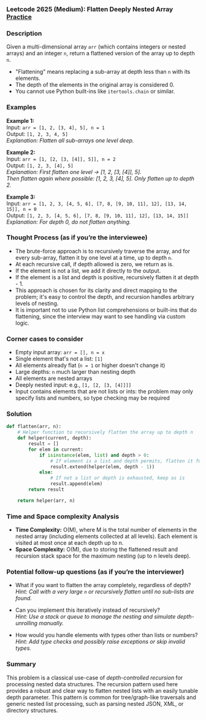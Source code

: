 ### Leetcode 2625 (Medium): Flatten Deeply Nested Array [Practice](https://leetcode.com/problems/flatten-deeply-nested-array)

### Description  
Given a multi-dimensional array `arr` (which contains integers or nested arrays) and an integer `n`, return a flattened version of the array up to depth `n`.  
- "Flattening" means replacing a sub-array at depth less than `n` with its elements.
- The depth of the elements in the original array is considered 0.
- You cannot use Python built-ins like `itertools.chain` or similar.

### Examples  

**Example 1:**  
Input: `arr = [1, 2, [3, 4], 5], n = 1`  
Output: `[1, 2, 3, 4, 5]`  
*Explanation: Flatten all sub-arrays one level deep.*

**Example 2:**  
Input: `arr = [1, [2, [3, [4]], 5]], n = 2`  
Output: `[1, 2, 3, [4], 5]`  
*Explanation: First flatten one level → [1, 2, [3, [4]], 5].  
Then flatten again where possible: [1, 2, 3, [4], 5]. Only flatten up to depth 2.*

**Example 3:**  
Input: `arr = [1, 2, 3, [4, 5, 6], [7, 8, [9, 10, 11], 12], [13, 14, 15]], n = 0`  
Output: `[1, 2, 3, [4, 5, 6], [7, 8, [9, 10, 11], 12], [13, 14, 15]]`  
*Explanation: For depth 0, do not flatten anything.*

### Thought Process (as if you’re the interviewee)  
- The brute-force approach is to recursively traverse the array, and for every sub-array, flatten it by one level at a time, up to depth `n`.  
- At each recursive call, if depth allowed is zero, we return as is.  
- If the element is not a list, we add it directly to the output.  
- If the element is a list and depth is positive, recursively flatten it at depth - 1.  
- This approach is chosen for its clarity and direct mapping to the problem; it's easy to control the depth, and recursion handles arbitrary levels of nesting.  
- It is important not to use Python list comprehensions or built-ins that do flattening, since the interview may want to see handling via custom logic.

### Corner cases to consider  
- Empty input array: `arr = [], n = x`
- Single element that's not a list: `[1]`
- All elements already flat (`n = 1` or higher doesn't change it)
- Large depths: `n` much larger than nesting depth
- All elements are nested arrays
- Deeply nested input: e.g., `[1, [2, [3, [4]]]]`
- Input contains elements that are not lists or ints: the problem may only specify lists and numbers, so type checking may be required

### Solution

```python
def flatten(arr, n):
    # Helper function to recursively flatten the array up to depth n
    def helper(current, depth):
        result = []
        for elem in current:
            if isinstance(elem, list) and depth > 0:
                # If element is a list and depth permits, flatten it further
                result.extend(helper(elem, depth - 1))
            else:
                # If not a list or depth is exhausted, keep as is
                result.append(elem)
        return result

    return helper(arr, n)
```

### Time and Space complexity Analysis  

- **Time Complexity:** O(M), where M is the total number of elements in the nested array (including elements collected at all levels). Each element is visited at most once at each depth up to n.
- **Space Complexity:** O(M), due to storing the flattened result and recursion stack space for the maximum nesting (up to n levels deep).

### Potential follow-up questions (as if you’re the interviewer)  

- What if you want to flatten the array completely, regardless of depth?  
  *Hint: Call with a very large `n` or recursively flatten until no sub-lists are found.*

- Can you implement this iteratively instead of recursively?  
  *Hint: Use a stack or queue to manage the nesting and simulate depth-unrolling manually.*

- How would you handle elements with types other than lists or numbers?  
  *Hint: Add type checks and possibly raise exceptions or skip invalid types.*

### Summary
This problem is a classical use-case of *depth-controlled recursion* for processing nested data structures. The recursion pattern used here provides a robust and clear way to flatten nested lists with an easily tunable depth parameter. This pattern is common for tree/graph-like traversals and generic nested list processing, such as parsing nested JSON, XML, or directory structures.